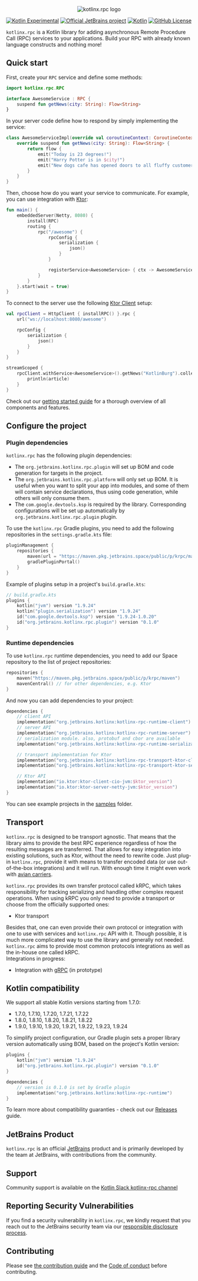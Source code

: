 <div align="center">
    <picture>
        <source media="(prefers-color-scheme: dark)" srcset="https://raw.githubusercontent.com/kotlin/kotlinx-rpc/main/.github/images/logo_dark.png">
        <img alt="kotlinx.rpc logo" src="https://raw.githubusercontent.com/kotlin/kotlinx-rpc/main/.github/images/logo_light.png">
    </picture>
</div>

[![Kotlin Experimental](https://kotl.in/badges/experimental.svg)](https://kotlinlang.org/docs/components-stability.html)
[![Official JetBrains project](http://jb.gg/badges/official.svg)](https://confluence.jetbrains.com/display/ALL/JetBrains+on+GitHub)
[![Kotlin](https://img.shields.io/badge/kotlin-1.7.0--1.9.24-blue.svg?logo=kotlin)](http://kotlinlang.org)
[![GitHub License](https://img.shields.io/badge/license-Apache%20License%202.0-blue.svg?style=flat)](http://www.apache.org/licenses/LICENSE-2.0)

[//]: # ([![TeamCity build]&#40;https://img.shields.io/teamcity/build/s/Build_kRPC_All.svg?server=http%3A%2F%2Fkrpc.teamcity.com&#41;]&#40;https://teamcity.jetbrains.com/viewType.html?buildTypeId=Build_kRPC_All&guest=1&#41;)

`kotlinx.rpc` is a Kotlin library for adding asynchronous Remote Procedure Call (RPC) services to your applications. 
Build your RPC with already known language constructs and nothing more!

## Quick start

First, create your `RPC` service and define some methods:
```kotlin
import kotlinx.rpc.RPC

interface AwesomeService : RPC {
    suspend fun getNews(city: String): Flow<String>
}
```
In your server code define how to respond by simply implementing the service:
```kotlin
class AwesomeServiceImpl(override val coroutineContext: CoroutineContext) : AwesomeService {
    override suspend fun getNews(city: String): Flow<String> {
        return flow { 
            emit("Today is 23 degrees!")
            emit("Harry Potter is in $city!")
            emit("New dogs cafe has opened doors to all fluffy customers!")
        }
    }
}
```
Then, choose how do you want your service to communicate. For example, you can use integration with [Ktor](https://ktor.io/):

```kotlin
fun main() {
    embeddedServer(Netty, 8080) {
        install(RPC)
        routing {
            rpc("/awesome") {
                rpcConfig {
                    serialization {
                        json()
                    }
                }

                registerService<AwesomeService> { ctx -> AwesomeServiceImpl(ctx) }
            }
        }
    }.start(wait = true)
}
```
To connect to the server use the following [Ktor Client](https://ktor.io/docs/create-client.html) setup:
```kotlin
val rpcClient = HttpClient { installRPC() }.rpc {
    url("ws://localhost:8080/awesome")

    rpcConfig {
        serialization {
            json()
        }
    }
}

streamScoped {
    rpcClient.withService<AwesomeService>().getNews("KotlinBurg").collect { article ->
        println(article)
    }
}
```

Check out our [getting started guide](https://kotlin.github.io/kotlinx-rpc) for a thorough overview of all components and features.

## Configure the project

### Plugin dependencies

`kotlinx.rpc` has the following plugin dependencies:
- The `org.jetbrains.kotlinx.rpc.plugin` will set up BOM and code generation for targets in the project.
- The `org.jetbrains.kotlinx.rpc.platform` will only set up BOM. It is useful when you want to split your app into modules, 
and some of them will contain service declarations, thus using code generation, while others will only consume them.
- The `com.google.devtools.ksp` is required by the library. Corresponding configurations will be set up automatically by `org.jetbrains.kotlinx.rpc.plugin` plugin.

To use the `kotlinx.rpc` Gradle plugins, you need to add the following repositories in the `settings.gradle.kts` file:
```kotlin
pluginManagement {
    repositories {
        maven(url = "https://maven.pkg.jetbrains.space/public/p/krpc/maven")
        gradlePluginPortal()
    }
}
```
Example of plugins setup in a project's `build.gradle.kts`:
```kotlin
// build.gradle.kts
plugins {
    kotlin("jvm") version "1.9.24"
    kotlin("plugin.serialization") version "1.9.24"
    id("com.google.devtools.ksp") version "1.9.24-1.0.20"
    id("org.jetbrains.kotlinx.rpc.plugin") version "0.1.0"
}
```
### Runtime dependencies
To use `kotlinx.rpc` runtime dependencies, you need to add our Space repository to the list of project repositories: 
```kotlin
repositories {
    maven("https://maven.pkg.jetbrains.space/public/p/krpc/maven")
    mavenCentral() // for other dependencies, e.g. Ktor
}
```
And now you can add dependencies to your project:
```kotlin
dependencies {
    // client API
    implementation("org.jetbrains.kotlinx:kotlinx-rpc-runtime-client")
    // server API
    implementation("org.jetbrains.kotlinx:kotlinx-rpc-runtime-server") 
    // serialization module. also, protobuf and cbor are available
    implementation("org.jetbrains.kotlinx:kotlinx-rpc-runtime-serialization-json") 

    // transport implementation for Ktor
    implementation("org.jetbrains.kotlinx:kotlinx-rpc-transport-ktor-client")
    implementation("org.jetbrains.kotlinx:kotlinx-rpc-transport-ktor-server")

    // Ktor API
    implementation("io.ktor:ktor-client-cio-jvm:$ktor_version")
    implementation("io.ktor:ktor-server-netty-jvm:$ktor_version")
}
```
You can see example projects in the [samples](samples) folder.

## Transport
`kotlinx.rpc` is designed to be transport agnostic.
That means that the library aims to provide the best RPC experience regardless of how the resulting messages are transferred. 
That allows for easy integration into existing solutions, such as Ktor, without the need to rewrite code.
Just plug-in `kotlinx.rpc`, provide it with means to transfer encoded data (or use out-of-the-box integrations) and it will run.
With enough time it might even work with [avian carriers](https://en.wikipedia.org/wiki/IP_over_Avian_Carriers).

`kotlinx.rpc` provides its own transfer protocol called kRPC, which takes responsibility for tracking serializing and handling other complex request operations.
When using kRPC you only need to provide a transport or choose from the officially supported ones:
- Ktor transport

Besides that, one can even provide their own protocol or integration with one to use with services and `kotlinx.rpc` API with it.
Though possible, it is much more complicated way to use the library and generally not needed. 
`kotlinx.rpc` aims to provide most common protocols integrations as well as the in-house one called kRPC.  
Integrations in progress:
- Integration with [gRPC](https://grpc.io/)  (in prototype)

## Kotlin compatibility
We support all stable Kotlin versions starting from 1.7.0:
- 1.7.0, 1.7.10, 1.7.20, 1.7.21, 1.7.22
- 1.8.0, 1.8.10, 1.8.20, 1.8.21, 1.8.22
- 1.9.0, 1.9.10, 1.9.20, 1.9.21, 1.9.22, 1.9.23, 1.9.24

To simplify project configuration, our Gradle plugin sets a proper library version automatically using BOM, 
based on the project's Kotlin version:
```kotlin
plugins {
    kotlin("jvm") version "1.9.24"
    id("org.jetbrains.kotlinx.rpc.plugin") version "0.1.0"
}

dependencies {
    // version is 0.1.0 is set by Gradle plugin
    implementation("org.jetbrains.kotlinx:kotlinx-rpc-runtime") 
}
```

To learn more about compatibility guaranties - 
check out our [Releases](https://kotlin.github.io/kotlinx-rpc/releases.html) guide.

## JetBrains Product

`kotlinx.rpc` is an official [JetBrains](https://jetbrains.com) product and is primarily developed by the team at JetBrains, with
contributions from the community.

[//]: # (## Documentation)

[//]: # (TODO: add docs site and most useful links)

## Support 

Community support is available on the [Kotlin Slack kotlinx-rpc channel](https://kotlinlang.slack.com/archives/C072YJ3Q91V)

## Reporting Security Vulnerabilities

If you find a security vulnerability in `kotlinx.rpc`, we kindly request that you reach out to the JetBrains security team via
our [responsible disclosure process](https://www.jetbrains.com/legal/terms/responsible-disclosure.html).

## Contributing

Please see [the contribution guide](CONTRIBUTING.md) and the [Code of conduct](CODE_OF_CONDUCT.md) before contributing.
